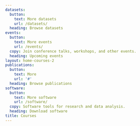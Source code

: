 ```yaml
---
datasets:
  button:
    text: More datasets
    url: /datasets/
  heading: Browse datasets
events:
  button:
    text: More events
    url: /events/
  copy: Join conference talks, workshops, and other events.
  heading: Upcoming events
layout: home-courses-2
publications:
  button:
    text: More
    url: '#'
  heading: Browse publications
software:
  button:
    text: More software
    url: /software/
  copy: Software tools for research and data analysis.
  heading: Download software
title: Courses
---
```

